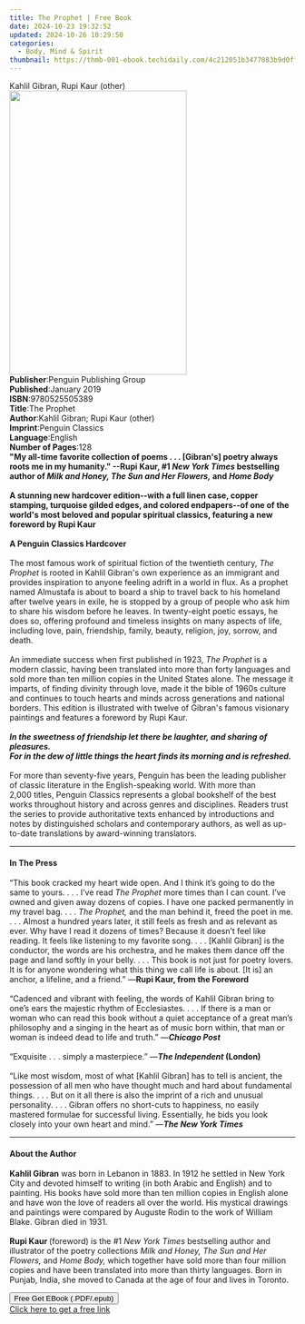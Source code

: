 ```yaml
---
title: The Prophet | Free Book
date: 2024-10-23 19:32:52
updated: 2024-10-26 10:29:50
categories:
  - Body, Mind & Spirit
thumbnail: https://thmb-001-ebook.techidaily.com/4c212051b3477083b9d0ff2b07d78fe8384b61ce77f7283edf4e736ff47b21bb.jpg
---
```

<main id="book-container">
  <div class="flex flex-col">
    <div class="book-brief flex-1 py-6 px-4 sm:p-6 md:py-10 md:px-8">
      <!-- brief-->
      <div class="book-brief-main">Kahlil Gibran, Rupi Kaur (other)</div>
    </div>
    <div
      class="book-meta-info flex-1 grid gap-4 col-start-1 col-end-3 row-start-1 sm:mb-6 sm:grid-cols-4 lg:gap-6 lg:col-start-2 lg:row-end-6 lg:row-span-6 lg:mb-0"
    >
      <div
        class="book-meta-info-left place-content-center mt-4 p-4 text-sm leading-6 col-start-2 col-span-2 dark:text-slate-400"
      >
        <img
          class="w-full h-500 object-cover rounded-lg sm:h-255 sm:col-span-2 lg:col-span-full"
          src="https://img-001-ebook.techidaily.com/18b44c4f4ca7ee55d54b15ee51e40e267895b855e9d3652bc9a8ac048160ac82.jpg"
          alt=""
          width="312"
          height="500"
        />
      </div>
      <div
        class="book-meta-info-right mt-2 col-start-1 row-start-2 col-span-3 self-center"
      >
        <!-- meta data  -->
        <div class="flex flex-col px-4 md:px-8">
          <div class="flex-1">
            <strong>Publisher</strong>:<span class="px-2"
              >Penguin Publishing Group</span
            >
          </div>
          <div class="flex-1">
            <strong>Published</strong>:<span class="px-2">January 2019</span>
          </div>
          <div class="flex-1">
            <strong>ISBN</strong>:<span class="px-2">9780525505389</span>
          </div>
          <div class="flex-1">
            <strong>Title</strong>:<span class="px-2">The Prophet</span>
          </div>
          <div class="flex-1">
            <strong>Author</strong>:<span class="px-2"
              >Kahlil Gibran; Rupi Kaur (other)</span
            >
          </div>
          <div class="flex-1">
            <strong>Imprint</strong>:<span class="px-2">Penguin Classics</span>
          </div>
          <div class="flex-1">
            <strong>Language</strong>:<span class="px-2">English</span>
          </div>
          <div class="flex-1">
            <strong>Number of Pages</strong>:<span class="px-2">128</span>
          </div>
        </div>
      </div>
    </div>
    <div class="book-description flex-1 py-6 px-4 sm:p-6 md:py-10 md:px-8">
      <div class="book-description-main">
        <div accordion-content="" id="description">
          <b
            >"My all-time favorite collection of poems . . . [Gibran's] poetry
            always roots me in my humanity." --Rupi Kaur, #1
            <i>New York Times</i> bestselling author of
            <i>Milk and Honey, The Sun and Her Flowers,</i> and <i>Home Body</i
            ><br /><br />A stunning new hardcover edition--with a full linen
            case, copper stamping, turquoise gilded edges, and colored
            endpapers--of one of the world's most beloved and popular spiritual
            classics, featuring a new foreword by Rupi Kaur<br /><br />A Penguin
            Classics Hardcover</b
          ><br /><br />The most famous work of spiritual fiction of the
          twentieth century, <i>The Prophet</i> is rooted in Kahlil Gibran's own
          experience as an immigrant and provides inspiration to anyone feeling
          adrift in a world in flux. As a prophet named Almustafa is about to
          board a ship to travel back to his homeland after twelve years in
          exile, he is stopped by a group of people who ask him to share his
          wisdom before he leaves. In twenty-eight poetic essays, he does so,
          offering profound and timeless insights on many aspects of life,
          including love, pain, friendship, family, beauty, religion, joy,
          sorrow, and death.<br /><br />An immediate success when first
          published in 1923, <i>The Prophet</i> is a modern classic, having been
          translated into more than forty languages and sold more than ten
          million copies in the United States alone. The message it imparts, of
          finding divinity through love, made it the bible of 1960s culture and
          continues to touch hearts and minds across generations and national
          borders. This edition is illustrated with twelve of Gibran's famous
          visionary paintings and features a foreword by Rupi Kaur.<br /><br /><b
            ><i
              >In the sweetness of friendship let there be laughter, and sharing
              of pleasures.
            </i></b
          ><br /><b
            ><i
              >For in the dew of little things the heart finds its morning and
              is refreshed.</i
            ></b
          ><br /><br />For more than seventy-five years, Penguin has been the
          leading publisher of classic literature in the English-speaking world.
          With more than 2,000&nbsp;titles, Penguin Classics represents a global
          bookshelf of the best works throughout history and across genres and
          disciplines. Readers trust the&nbsp;series to provide authoritative
          texts enhanced by introductions and notes by distinguished scholars
          and contemporary authors, as well as up-to-date&nbsp;translations by
          award-winning translators.<b></b>
        </div>
        <div class="accordion-fader"></div>
      </div>
    </div>
    <div class="book-excerpts flex-1 py-6 px-4 sm:p-6 md:py-10 md:px-8">
      <!-- excerpts-->
      <div class="book-excerpts-main">
        <hr />
        <h4 class="placeholder placeholder-heading">
          <span>In The Press</span>
        </h4>
        <p>
          “This book cracked my heart wide open. And I think it’s going to do
          the same to yours. . . . I’ve read&nbsp;<i>The Prophet</i>&nbsp;more
          times than I can count. I’ve owned and given away dozens of copies. I
          have one packed permanently in my travel bag. . . .&nbsp;<i
            >The Prophet,</i
          >&nbsp;and the man behind it, freed the poet in me. . . . Almost a
          hundred years later, it still feels as fresh and as relevant as ever.
          Why have I read it dozens of times? Because it doesn’t feel like
          reading. It feels like listening to my favorite song. . . . [Kahlil
          Gibran] is the conductor, the words are his orchestra, and he makes
          them dance off the page and land softly in your belly. . . . This book
          is not just for poetry lovers. It is for anyone wondering what this
          thing we call life is about. [It is] an anchor, a lifeline, and a
          friend.” —<b>Rupi Kaur, from the Foreword</b><br /><br />
          “Cadenced and vibrant with feeling, the words of Kahlil Gibran bring
          to one’s ears the majestic rhythm of Ecclesiastes. . . . If there is a
          man or woman who can read this book without a quiet acceptance of a
          great man’s philosophy and a singing in the heart as of music born
          within, that man or woman is indeed dead to life and truth.” —<b
            ><i>Chicago Post<br /></i></b
          ><br />
          “Exquisite . . . simply a masterpiece.” —<b
            ><i>The Independent </i>(London)<i><br /></i></b
          ><br />
          “Like most wisdom, most of what&nbsp;[Kahlil Gibran] has to tell is
          ancient, the possession of all men who have thought much and hard
          about fundamental things. . . . But on it all there is also the
          imprint of a rich and unusual personality. . . . Gibran offers no
          short-cuts to happiness, no easily mastered formulae for successful
          living. Essentially, he bids you look closely into your own heart and
          mind.” —<b><i>The New York Times</i></b>
        </p>
      </div>
    </div>
    <div class="book-about-author flex-1 py-6 px-4 sm:p-6 md:py-10 md:px-8">
      <!-- about author-->
      <div class="book-main-author-main">
        <hr />
        <h4 class="placeholder placeholder-heading">
          <span>About the Author</span>
        </h4>
        <p>
          <b>Kahlil Gibran</b> was born in Lebanon in 1883. In 1912 he settled
          in New York City and devoted himself to writing (in both Arabic and
          English) and to painting. His books have sold more than ten million
          copies in English alone and have won the love of readers all over the
          world. His mystical drawings and paintings were compared by Auguste
          Rodin to the work of William Blake. Gibran died in 1931.<br /><br /><b
            >Rupi Kaur </b
          >(foreword) is the #1 <i>New York Times</i> bestselling author and
          illustrator of the poetry collections
          <i>Milk and Honey, The Sun and Her Flowers,</i> and
          <i>Home Body,</i> which together have sold more than four million
          copies and have been translated into more than thirty languages. Born
          in Punjab, India, she moved to Canada at the age of four and lives in
          Toronto.
        </p>
      </div>
    </div>
    <div class="book-free-get flex-1 py-6 px-4 sm:p-6 md:py-10 md:px-8">
      <button
        id="btn-free-get"
        class="bg-blue-500 hover:bg-blue-700 text-white font-bold py-2 px-4 rounded"
      >
        Free Get EBook (.PDF/.epub)
      </button>
      <div id="countdown-display" class="px-2 text-lg mt-2"></div>
      <a
        id="free-link"
        class="hidden bg-blue-500 hover:bg-blue-700 text-white font-bold py-2 px-4 rounded"
        href="https://www.ebooks.com/en-us/book/96164121/the-prophet/kahlil-gibran/"
        target="_blank"
        >Click here to get a free link</a
      >
    </div>
    <script>
      let countdownTime = 0;
      let countdownInterval = null;
      document
        .getElementById('btn-free-get')
        .addEventListener('click', startCountdown);
      function startCountdown() {
        countdownTime = new Date().getTime() + 60000 * 3;
        countdownInterval = setInterval(updateCountdown, 1000);
        document.getElementById('btn-free-get').disabled = true;
        document
          .getElementById('btn-free-get')
          .classList.add('bg-gray-500', 'cursor-not-allowed');
      }
      function updateCountdown() {
        let currentTime = new Date().getTime();
        let timeLeft = countdownTime - currentTime;
        let secondsLeft = Math.floor(timeLeft / 1000);
        document.getElementById('countdown-display').innerHTML =
          `Remaining time: ${secondsLeft} seconds.`;
        if (secondsLeft <= 0) {
          clearInterval(countdownInterval);
          document.getElementById('btn-free-get').classList.add('hidden');
          document.getElementById('free-link').classList.remove('hidden');
          document.getElementById('countdown-display').innerHTML = '';
        }
      }
    </script>
  </div>
</main>
